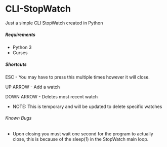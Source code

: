 # CLI-StopWatch
Just a simple CLI StopWatch created in Python

##### Requirements
- Python 3
- Curses

##### Shortcuts
ESC - You may have to press this multiple times however it will close.

UP ARROW - Add a watch

DOWN ARROW - Deletes most recent watch
  - NOTE: This is temporary and will be updated to delete specific watches

###### Known Bugs
- Upon closing you must wait one second for the program to actually close, this is because of the sleep(1) in the StopWatch main loop.
